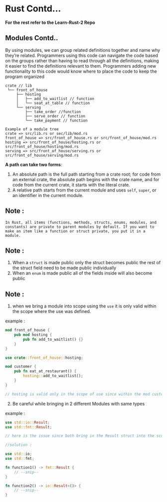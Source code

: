 # Rust Contd...

**For the rest refer to the Learn-Rust-2 Repo**

## Modules Contd..

By using modules, we can group related definitions together and name why they’re related. Programmers using this code can navigate the code based on the groups rather than having to read through all the definitions, making it easier to find the definitions relevant to them. Programmers adding new functionality to this code would know where to place the code to keep the program organized

```plaintext
crate // lib
 └── front_of_house
     ├── hosting
     │   ├── add_to_waitlist // function
     │   └── seat_at_table // function
     └── serving
         ├── take_order //function
         ├── serve_order // function
         └── take_payment // function

Example of a module tree
crate => src/lib.rs or sec/lib/mod.rs
front_of_house => src/front_of_house.rs or src/front_of_house/mod.rs
hosting => src/front_of_house/hosting.rs or src/front_of_house/hosting/mod.rs
serving => src/front_of_house/serving.rs or src/front_of_house/serving/mod.rs

```

**A path can take two forms**:

1. An absolute path is the full path starting from a crate root; for code from an external crate, the absolute path begins with the crate name, and for code from the current crate, it starts with the literal crate.
2. A relative path starts from the current module and uses `self`, `super`, or an identifier in the current module.

## Note :

`In Rust, all items (functions, methods, structs, enums, modules, and constants) are private to parent modules by default. If you want to make an item like a function or struct private, you put it in a module.
`

## Note :

1. When a `struct` is made public only the struct becomes public the rest of the struct field need to be made public individually
2. When an `enum` is made public all of the fields inside will also become public

## Note :

1. when we bring a module into scope using the `use` it is only valid within the scope where the use was defined.

example :

```rust
mod front_of_house {
    pub mod hosting {
        pub fn add_to_waitlist() {}
    }
}

use crate::front_of_house::hosting;

mod customer {
    pub fn eat_at_restaurant() {
        hosting::add_to_waitlist();
    }
}

// hosting is valid only in the scope of use since within the mod customer the scope changes the hosting goes out of scope

```

2. Be careful while bringing in 2 different Modules with same types

example :

```rust
use std::io::Result;
use std::fmt::Result;

// here is the issue since both bring in the Result struct into the scope the rust compiler will not understand which Result type to use

//solution :

use std::io;
use std::fmt;

fn function1() -> fmt::Result {
    // --snip--
}

fn function2() -> io::Result<()> {
    // --snip--
}
```
